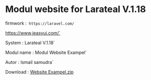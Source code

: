 # Modul website for Larateal V.1.18

firmwork :`
https://laravel.com/`

https://www.jeasyui.com/`

System : Larateal V.1.18`

Modul name : Modul Website Exampel`

Autor : Ismail samudra`

Download : [Website Exampel.zip](https://github.com/laratealcorp/modul_web/files/10972897/Website.Exampel.zip)

